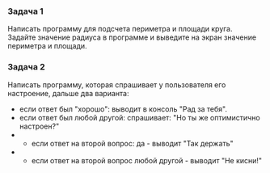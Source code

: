 ### Задача 1
Написать программу для подсчета периметра и площади круга. Задайте значение радиуса в программе и выведите на экран значение периметра и площади.

### Задача 2
Написать программу, которая спрашивает у пользователя его настроение, дальше два варианта:
- если ответ был "хорошо": выводит в консоль "Рад за тебя".
- если ответ был любой другой: спрашивает: "Но ты же оптимистично настроен?"
- - если ответ на второй вопрос: да - выводит "Так держать"
-  - если ответ на второй вопрос любой другой - выводит "Не кисни!"